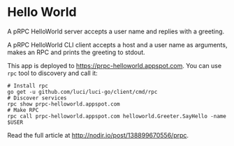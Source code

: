 # Hello World

A pRPC HelloWorld server accepts a user name and replies with a greeting.

A pRPC HelloWorld CLI client accepts a host and a user name as arguments, 
makes an RPC and prints the greeting to stdout.

This app is deployed to https://prpc-helloworld.appspot.com.
You can use `rpc` tool to discovery and call it:

    # Install rpc
    go get -u github.com/luci/luci-go/client/cmd/rpc
    # Discover services
    rpc show prpc-helloworld.appspot.com
    # Make RPC
    rpc call prpc-helloworld.appspot.com helloworld.Greeter.SayHello -name $USER
    
Read the full article at http://nodir.io/post/138899670556/prpc.
